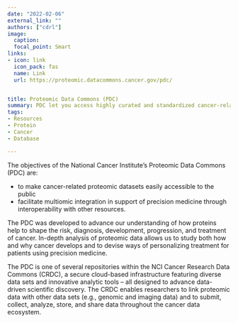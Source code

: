 ```yaml
---
date: "2022-02-06"
external_link: ""
authors: ["cdrl"]
image:
  caption: 
  focal_point: Smart
links:
- icon: link
  icon_pack: fas
  name: Link
  url: https://proteomic.datacommons.cancer.gov/pdc/


title: Proteomic Data Commons (PDC)
summary: PDC let you access highly curated and standardized cancer-related biospecimen, clinical, and proteomic data
tags:
- Resources
- Protein
- Cancer
- Database

---
```



The objectives of the National Cancer Institute’s Proteomic Data Commons (PDC) are:  
- to make cancer-related proteomic datasets easily accessible to the public
- facilitate multiomic integration in support of precision medicine through interoperability with other resources.

The PDC was developed to advance our understanding of how proteins help to shape the risk, diagnosis, development, progression, and treatment of cancer. In-depth analysis of proteomic data allows us to study both how and why cancer develops and to devise ways of personalizing treatment for patients using precision medicine.

The PDC is one of several repositories within the NCI Cancer Research Data Commons (CRDC), a secure cloud-based infrastructure featuring diverse data sets and innovative analytic tools – all designed to advance data-driven scientific discovery. The CRDC enables researchers to link proteomic data with other data sets (e.g., genomic and imaging data) and to submit, collect, analyze, store, and share data throughout the cancer data ecosystem.




